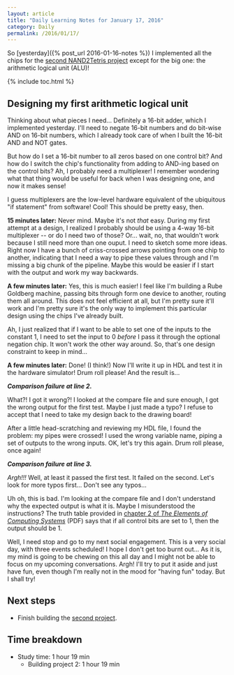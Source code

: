 ```yaml
---
layout: article
title: "Daily Learning Notes for January 17, 2016"
category: Daily
permalink: /2016/01/17/
---
```


So [yesterday]({% post_url 2016-01-16-notes %}) I implemented all the chips for the [second NAND2Tetris project](http://nand2tetris.org/02.php) except for the big one: the arithmetic logical unit (ALU)!

{% include toc.html %}

## Designing my first arithmetic logical unit

Thinking about what pieces I need... Definitely a 16-bit adder, which I implemented yesterday. I'll need to negate 16-bit numbers and do bit-wise AND on 16-bit numbers, which I already took care of when I built the 16-bit AND and NOT gates.

But how do I set a 16-bit number to all zeros based on one control bit? And how do I switch the chip's functionality from adding to AND-ing based on the control bits? Ah, I probably need a multiplexer! I remember wondering what that thing would be useful for back when I was designing one, and now it makes sense!

I guess multiplexers are the low-level hardware equivalent of the ubiquitous "if statement" from software! Cool! This should be pretty easy, then.

**15 minutes later:** Never mind. Maybe it's not *that* easy. During my first attempt at a design, I realized I probably should be using a 4-way 16-bit multiplexer -- or do I need two of those? Or... wait, no, that wouldn't work because I still need more than one ouput. I need to sketch some more ideas. Right now I have a bunch of criss-crossed arrows pointing from one chip to another, indicating that I need a way to pipe these values through and I'm missing a big chunk of the pipeline. Maybe this would be easier if I start with the output and work my way backwards.

**A few minutes later:** Yes, this is much easier! I feel like I'm building a Rube Goldberg machine, passing bits through form one device to another, routing them all around. This does not feel efficient at all, but I'm pretty sure it'll work and I'm pretty sure it's the only way to implement this particular design using the chips I've already built.

Ah, I just realized that if I want to be able to set one of the inputs to the constant 1, I need to set the input to 0 *before* I pass it through the optional negation chip. It won't work the other way around. So, that's one design constraint to keep in mind...

**A few minutes later:** Done! (I think!) Now I'll write it up in HDL and test it in the hardware simulator! Drum roll please! And the result is...

***Comparison failure at line 2.***

What?! I got it wrong?! I looked at the compare file and sure enough, I got the wrong output for the first test. Maybe I just made a typo? I refuse to accept that I need to take my design back to the drawing board!

After a little head-scratching and reviewing my HDL file, I found the problem: my pipes were crossed! I used the wrong variable name, piping a set of outputs to the wrong inputs. OK, let's try this again. Drum roll please, once again!

***Comparison failure at line 3.***

*Argh!!!* Well, at least it passed the first test. It failed on the second. Let's look for more typos first... Don't see any typos...

Uh oh, this is bad. I'm looking at the compare file and I don't understand why the expected output is what it is. Maybe I misunderstood the instructions? The truth table provided in [chapter 2 of *The Elements of Computing Systems*](http://nand2tetris.org/chapters/chapter%2001.pdf) (PDF) says that if all control bits are set to 1, then the output should be 1.

Well, I need stop and go to my next social engagement. This is a very social day, with three events scheduled! I hope I don't get too burnt out... As it is, my mind is going to be chewing on this all day and I might not be able to focus on my upcoming conversations. Argh! I'll try to put it aside and just have fun, even though I'm really not in the mood for "having fun" today. But I shall try!

## Next steps

- Finish building the [second project](http://nand2tetris.org/02.php).

## Time breakdown

- Study time: 1 hour 19 min
  - Building project 2: 1 hour 19 min